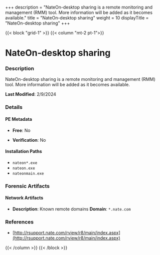 +++
description = "NateOn-desktop sharing is a remote monitoring and management (RMM) tool. More information will be added as it becomes available."
title = "NateOn-desktop sharing"
weight = 10
displayTitle = "NateOn-desktop sharing"
+++


{{< block "grid-1" >}}
{{< column "mt-2 pt-1">}}

# NateOn-desktop sharing


### Description

NateOn-desktop sharing is a remote monitoring and management (RMM) tool. More information will be added as it becomes available.



**Last Modified**: 2/9/2024

### Details


#### PE Metadata


- **Free**: No

- **Verification**: No




#### Installation Paths
- `nateon*.exe`
- `nateon.exe`
- `nateonmain.exe`

### Forensic Artifacts




#### Network Artifacts

- **Description**: Known remote domains
  **Domain**: `*.nate.com`





### References
- [http://rsupport.nate.com/rview/r8/main/index.aspx](http://rsupport.nate.com/rview/r8/main/index.aspx)



{{< /column >}}
{{< /block >}}
